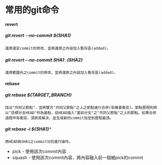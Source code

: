 # 常用的git命令 #

#### revert ####
##### git revert --no-commit ${SHA1} #####
```
還原選定commit的修改，並將還原之內容加入暫存區(added)。
```
##### git revert --no-commit ${SHA1}^..${SHA2} #####
```
還原範圍內之commit的修改，並將還原之內容加入暫存區(added)。
```

#### rebase  ####
##### git rebase ${TARGET_BRANCH} #####
```
找出"共同父節點"，並將雙方"共同父節點"之上之節點進行合併(有機會衝突)。節點歷程則將以"目標分支HEAD"作為基點，從HEAD插入"當前分支"之"共同父節點"之上的節點。如果合併過程中有衝突，須將其解決，並生成新的commit加至到歷程最頂。
```

##### git rebase -i ${SHA1}^ #####
```
將HEAD與SHA1之commit分別進行操作。
```
* pick - 使用該次commit內容
* squash - 使用該次commit內容，將內容融入前一個被pick的commit


